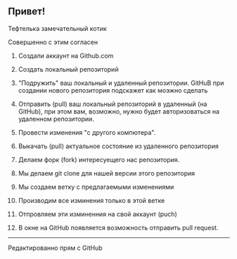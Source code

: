 ## Привет!

Тефтелька замечательный котик

Совершенно с этим согласен

1. Создали аккаунт на Github.com
2. Создать локальный репозиторий
3. "Подружить" ваш локальный и удаленный репозитории. GitHuB при создании нового репозитория подскажет как моэжно сделать
4. Отправить (pull) ваш локальный репозиторий в удаленный (на GitHub), при этом вам, возможно, нужно будет авторизоваться на удаленном репозитории.
5. Провести изменения "c другого компютера".
6. Выкачать (pull) актуальное состояние из удаленного репозитория 

1. Делаем форк (fork) интересуещего нас репозитория.
2. Мы делаем git clone для нашей версии этого репозитория 
3. Мы создаем ветку с предлагаемыми изменениями
4. Производим все изминения только в этой ветке 
5. Отпровляем эти изминенния на свой аккаунт (puch)
6. В окне на GitHub появляется возможность отправить pull request.


--------------------------------------------------------------------------------------
Редактированно прям с GitHub
